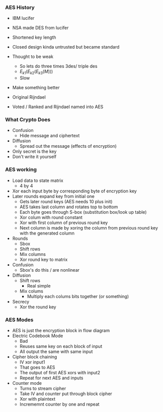 

### AES History

- IBM lucifer 
- NSA made DES from lucifer
- Shortened key length
- Closed design kinda untrusted but became standard
- Thought to be weak
    - So lets do three times 3des/ triple des
    - $E_{k1}(E_{k2}(E_{k3}(M)))$
    - Slow


- Make something better
- Original Rijndael
- Voted / Ranked and Rijndael named into AES


### What Crypto Does
- Confusion
    - Hide message and ciphertext
- Diffusion
    - Spread out the message (effects of encryption)
- Only secret is the key
- Don't write it yourself

### AES working
- Load data to state matrix
    - 4 by 4
- Xor each input byte by corresponding byte of encryption key
- Later rounds expand key from initial one 
    - Gets later round keys (AES needs 10 plus init)
    - AES takes last column and rotates top to bottom
    - Each byte goes through S-box (substitution box/look up table)
    - Xor colum with round constant
    - Xor with first column of previous round key
    - Next column is made by xoring the column from previous round key with the generated column
- Rounds
    - Sbox
    - Shift rows 
    - Mix columns
    - Xor round key to matrix
- Confusion 
    - Sbox's do this / are nonlinear
- Diffusion 
    - Shift rows
        - Real simple
    - Mix colums
        - Multiply each colums bits together (or something)
- Secrecy 
    - Xor the round key

### AES Modes
- AES is just the encryption block in flow diagram
- Electric Codebook Mode 
    - Bad 
    - Reuses same key on each block of input
    - All output the same with same input
- Cipher block chaining
    - IV xor input1
    - That goes to AES
    - The output of first AES xors with input2
    - Repeat for next AES and inputs
- Counter mode 
    - Turns to stream cipher
    - Take IV and counter put through block cipher
    - Xor with plaintext 
    - Incrememnt counter by one and repeat
    
